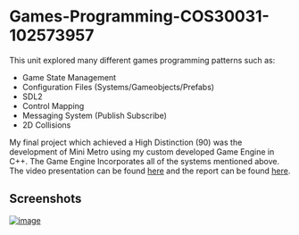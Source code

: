 # Games-Programming-COS30031-102573957
This unit explored many different games programming patterns such as:
- Game State Management
- Configuration Files (Systems/Gameobjects/Prefabs)
- SDL2
- Control Mapping
- Messaging System (Publish Subscribe)
- 2D Collisions

My final project which achieved a High Distinction (90) was the development of Mini Metro using my custom developed Game Engine in C++. The Game Engine Incorporates all of the systems mentioned above.
The video presentation can be found [here](https://youtu.be/oTyUCax5AJw) and the report can be found [here](https://docs.google.com/document/d/1dAVVLTOYGPHZIukGEpVsILvUn-toUeX0wLvVTGluilA/edit).

## Screenshots
[![image](https://user-images.githubusercontent.com/53892067/204205380-d7cc5851-2c13-4edc-bbf3-509cf6f15d4c.png)](https://youtu.be/oTyUCax5AJw)
